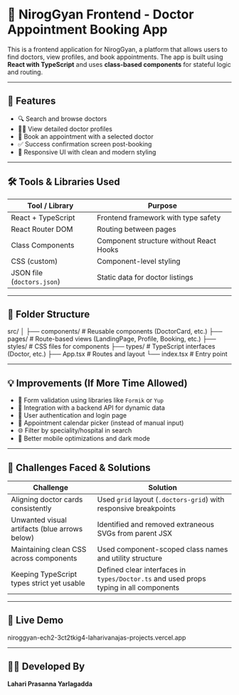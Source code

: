 # 🏥 NirogGyan Frontend - Doctor Appointment Booking App

This is a frontend application for NirogGyan, a platform that allows users to find doctors, view profiles, and book appointments. The app is built using **React with TypeScript** and uses **class-based components** for stateful logic and routing.

---

## 🚀 Features

- 🔍 Search and browse doctors
- 👩‍⚕️ View detailed doctor profiles
- 📅 Book an appointment with a selected doctor
- ✅ Success confirmation screen post-booking
- 📱 Responsive UI with clean and modern styling

---

## 🛠 Tools & Libraries Used

| Tool / Library         | Purpose                                      |
|------------------------|----------------------------------------------|
| React + TypeScript     | Frontend framework with type safety          |
| React Router DOM       | Routing between pages                        |
| Class Components       | Component structure without React Hooks      |
| CSS (custom)           | Component-level styling                      |
| JSON file (`doctors.json`) | Static data for doctor listings        |

---

## 🧩 Folder Structure
src/
│
├── components/ # Reusable components (DoctorCard, etc.)
├── pages/ # Route-based views (LandingPage, Profile, Booking, etc.)
├── styles/ # CSS files for components
├── types/ # TypeScript interfaces (Doctor, etc.)
├── App.tsx # Routes and layout
└── index.tsx # Entry point

---

## 💡 Improvements (If More Time Allowed)

- 🔐 Form validation using libraries like `Formik` or `Yup`
- 🔄 Integration with a backend API for dynamic data
- 👤 User authentication and login page
- 📆 Appointment calendar picker (instead of manual input)
- 🌐 Filter by speciality/hospital in search
- 📱 Better mobile optimizations and dark mode

---

## 🧠 Challenges Faced & Solutions

| Challenge                                      | Solution |
|-----------------------------------------------|----------|
| Aligning doctor cards consistently             | Used `grid` layout (`.doctors-grid`) with responsive breakpoints |
| Unwanted visual artifacts (blue arrows below) | Identified and removed extraneous SVGs from parent JSX |
| Maintaining clean CSS across components       | Used component-scoped class names and utility structure |
| Keeping TypeScript types strict yet usable     | Defined clear interfaces in `types/Doctor.ts` and used props typing in all components |

---

## 🔗 Live Demo 
niroggyan-ech2-3ct2tkig4-laharivanajas-projects.vercel.app

---

## 👩‍💻 Developed By

**Lahari Prasanna Yarlagadda**


